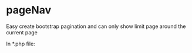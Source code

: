 # pageNav
Easy create bootstrap pagination and can only show limit page around the current page

In *.php file:
<?php
require_once("/PATH/TO/pageNav.php");
pageNav($pageNum, $maxVisiblePageNum);
?>
